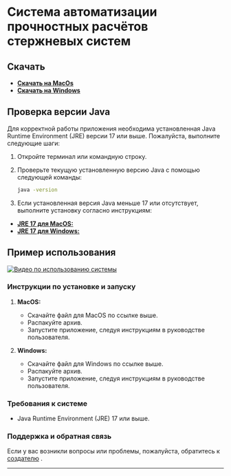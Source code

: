 # Система автоматизации прочностных расчётов стержневых систем

## Скачать

- [**Скачать на MacOs**](https://disk.yandex.ru/d/Lht-1lap5DDkbA)
- [**Скачать на Windows**](https://disk.yandex.ru/d/OTU7-68XoVaBMQ)

## Проверка версии Java

Для корректной работы приложения необходима установленная Java Runtime Environment (JRE) версии 17 или выше. Пожалуйста, выполните следующие шаги:

1. Откройте терминал или командную строку.
2. Проверьте текущую установленную версию Java с помощью следующей команды:

    ```bash
    java -version
    ```

3. Если установленная версия Java меньше 17 или отсутствует, выполните установку согласно инструкциям:


- [**JRE 17 для MacOS:**](https://download.oracle.com/java/17/archive/jdk-17.0.9_macos-aarch64_bin.dmg)
- [**JRE 17 для Windows:**](https://download.oracle.com/java/17/archive/jdk-17.0.9_windows-x64_bin.exe)

## Пример использования

[![Видео по использованию системы](https://img.youtube.com/vi/-aVpPhmzHdE/maxresdefault.jpg)](https://www.youtube.com/watch?v=-aVpPhmzHdE)


### Инструкции по установке и запуску

1. **MacOS:**
   - Скачайте файл для MacOS по ссылке выше.
   - Распакуйте архив.
   - Запустите приложение, следуя инструкциям в руководстве пользователя.

2. **Windows:**
   - Скачайте файл для Windows по ссылке выше.
   - Распакуйте архив.
   - Запустите приложение, следуя инструкциям в руководстве пользователя.

### Требования к системе

- Java Runtime Environment (JRE) 17 или выше.

### Поддержка и обратная связь

Если у вас возникли вопросы или проблемы, пожалуйста, обратитесь
к [создателю](https://t.me/kkrasilnikovv) <!-- Замените # на фактическую ссылку на центр поддержки -->.

---
